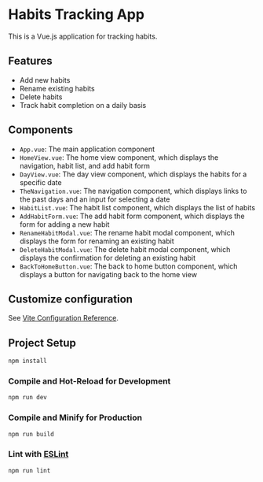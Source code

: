 # Habits Tracking App

This is a Vue.js application for tracking habits.

## Features

- Add new habits
- Rename existing habits
- Delete habits
- Track habit completion on a daily basis

## Components

- `App.vue`: The main application component
- `HomeView.vue`: The home view component, which displays the navigation, habit list, and add habit form
- `DayView.vue`: The day view component, which displays the habits for a specific date
- `TheNavigation.vue`: The navigation component, which displays links to the past days and an input for selecting a date
- `HabitList.vue`: The habit list component, which displays the list of habits
- `AddHabitForm.vue`: The add habit form component, which displays the form for adding a new habit
- `RenameHabitModal.vue`: The rename habit modal component, which displays the form for renaming an existing habit
- `DeleteHabitModal.vue`: The delete habit modal component, which displays the confirmation for deleting an existing habit
- `BackToHomeButton.vue`: The back to home button component, which displays a button for navigating back to the home view

## Customize configuration

See [Vite Configuration Reference](https://vitejs.dev/config/).

## Project Setup

```sh
npm install
```

### Compile and Hot-Reload for Development

```sh
npm run dev
```

### Compile and Minify for Production

```sh
npm run build
```

### Lint with [ESLint](https://eslint.org/)

```sh
npm run lint
```
